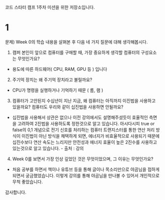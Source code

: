 코드 스타터 캠프 1주차 미션을 위한 저장소입니다.

# 1
문제) Week 0의 학습 내용을 살펴본 후 다음 네 가지 질문에 대해 생각해봅시다.

1. 캠퍼 본인이 앞으로 컴퓨터를 구매할 때, 가장 중요하게 생각할 컴퓨터의 구성요소는 무엇인가요?
- 용도에 따른 하드웨어( CPU, RAM, GPU 등 ) 입니다 

2. 주기억 장치는 왜 주기억 장치라고 불릴까요?
- CPU가 명령을 실행하거나 기억하기 때문 ( 롬, 램 )

3. 컴퓨터가 고안된지 수십년이 지난 지금, 왜 컴퓨터는 아직까지 이진법을 사용하고 있을까요? 컴퓨터도 우리와 같이 십진법을 사용하면 안될까요?
- 십진법을 사용해서 상관은 없으나 이전 강의에서도 설명해주셨듯이 효율적인 측면을 고려하여 2진법을 사용하도록 정한것으로 알고 있습니다. 
  아시다시피 true or false의 0,1 개념으로 전기 신호를 처리하는 컴퓨터 트랜지스터를 통한 연산 처리 방식이 이진법이 아닌 방식을 채택하게 되면, 에너지가 비효율적으로 사용되기 때문에 십진수보다 연산 속도는 느리지만 안전성과 에너지 효율이 높은 2진수를 사용하고 있는것으로 알고 있습니다. - 출처 : 강의

4. Week 0를 보면서 가장 인상 깊었던 것은 무엇이었으며, 그 이유는 무엇인가요?
- 처음 공부를 하면서 책이나 유튜브 등을 통해 글이나 목소리만으로 야곰님을 접하게 되면서 궁금했었습니다.
이렇게 강의를 통해 야곰님을 만나볼 수 있어서 개인적으로 무척 좋았습니다. 

감사합니다.
